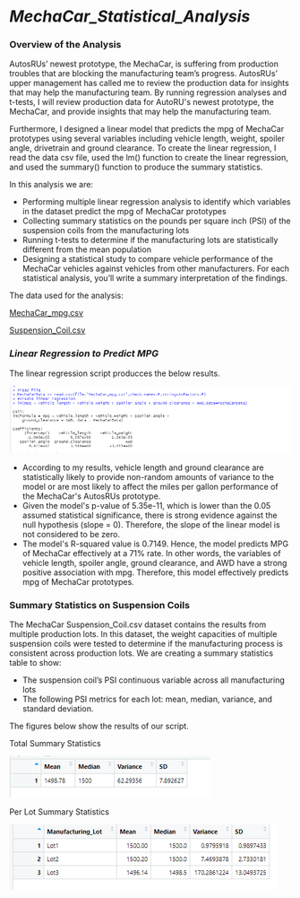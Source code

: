 # _MechaCar_Statistical_Analysis_

### Overview of the Analysis

AutosRUs’ newest prototype, the MechaCar, is suffering from production troubles that are blocking the manufacturing team’s progress. AutosRUs’ upper management has called me to review the production data for insights that may help the manufacturing team. By running regression analyses and t-tests, I will review production data for AutoRU's newest prototype, the MechaCar, and provide insights that may help the manufacturing team. 

Furthermore, I designed a linear model that predicts the mpg of MechaCar prototypes using several variables including vehicle length, weight, spoiler angle, drivetrain and ground clearance. To create the linear regression, I read the data csv file, used the lm() function to create the linear regression, and used the summary() function to produce the summary statistics.

In this analysis we are:

- Performing multiple linear regression analysis to identify which variables in the dataset predict the mpg of MechaCar prototypes
- Collecting summary statistics on the pounds per square inch (PSI) of the suspension coils from the manufacturing lots
- Running t-tests to determine if the manufacturing lots are statistically different from the mean population
- Designing a statistical study to compare vehicle performance of the MechaCar vehicles against vehicles from other manufacturers. For each statistical analysis, you’ll write a summary interpretation of the findings.

The data used for the analysis:

[MechaCar_mpg.csv](https://github.com/Yoditatr/MechaCar_Statistical_Analysis/blob/main/Resources/MechaCar_mpg.csv)

[Suspension_Coil.csv](https://github.com/Yoditatr/MechaCar_Statistical_Analysis/blob/main/Resources/Suspension_Coil.csv)

### _Linear Regression to Predict MPG_

The linear regression script producces the below results. 

![alt text](https://github.com/Yoditatr/MechaCar_Statistical_Analysis/blob/main/Resources/Linear%20Reg.PNG?raw=true)

- According to my results, vehicle length and ground clearance are statistically likely to provide non-random amounts of variance to the model or are most likely to affect the miles per gallon performance of the MechaCar's AutosRUs prototype.
- Given the model's p-value of 5.35e-11, which is lower than the 0.05 assumed statistical significance, there is strong evidence against the null hypothesis (slope = 0). Therefore, the slope of the linear model is not considered to be zero.
- The model's R-squared value is 0.7149. Hence, the model predicts MPG of MechaCar effectively at a 71% rate. In other words, the variables of vehicle length, spoiler angle, ground clearance, and AWD have a strong positive association with mpg. Therefore, this model effectively predicts mpg of MechaCar prototypes.

### Summary Statistics on Suspension Coils

The MechaCar Suspension_Coil.csv dataset contains the results from multiple production lots. In this dataset, the weight capacities of multiple suspension coils were tested to determine if the manufacturing process is consistent across production lots. We are creating a summary statistics table to show:

- The suspension coil’s PSI continuous variable across all manufacturing lots
- The following PSI metrics for each lot: mean, median, variance, and standard deviation.

The figures below show the results of our script. 

Total Summary Statistics

![alt text](https://github.com/Yoditatr/MechaCar_Statistical_Analysis/blob/main/Resources/Total%20Summary%20Statistics.PNG?raw=true)

Per Lot Summary Statistics

![alt text](https://github.com/Yoditatr/MechaCar_Statistical_Analysis/blob/main/Resources/Lot%20Summary.PNG?raw=true)
